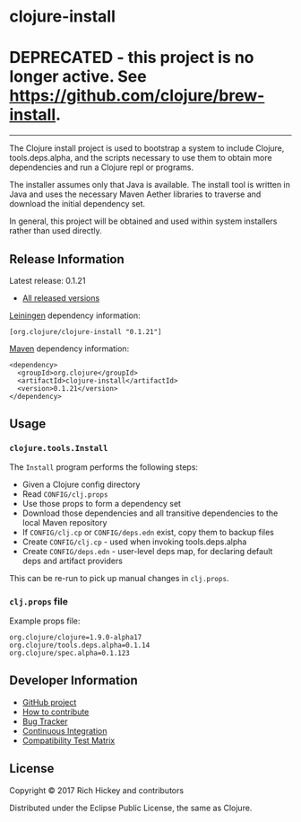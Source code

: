 clojure-install
=====================================

# DEPRECATED - this project is no longer active. See https://github.com/clojure/brew-install.

----

The Clojure install project is used to bootstrap a system to include Clojure,
tools.deps.alpha, and the scripts necessary to use them to obtain more 
dependencies and run a Clojure repl or programs.

The installer assumes only that Java is available. The install tool is written
in Java and uses the necessary Maven Aether libraries to traverse and
download the initial dependency set.

In general, this project will be obtained and used within system installers rather
than used directly.

## Release Information

Latest release: 0.1.21

* [All released versions](http://search.maven.org/#search%7Cgav%7C1%7Cg%3A%22org.clojure%22%20AND%20a%3A%22clojure-install%22)

[Leiningen](http://github.com/technomancy/leiningen/) dependency information:

```
[org.clojure/clojure-install "0.1.21"]
```

[Maven](http://maven.apache.org) dependency information:

```
<dependency>
  <groupId>org.clojure</groupId>
  <artifactId>clojure-install</artifactId>
  <version>0.1.21</version>
</dependency>
```


## Usage

### `clojure.tools.Install`

The `Install` program performs the following steps:

* Given a Clojure config directory
* Read `CONFIG/clj.props`
* Use those props to form a dependency set
* Download those dependencies and all transitive dependencies to the local Maven repository
* If `CONFIG/clj.cp` or `CONFIG/deps.edn` exist, copy them to backup files
* Create `CONFIG/clj.cp` - used when invoking tools.deps.alpha
* Create `CONFIG/deps.edn` - user-level deps map, for declaring default deps and artifact providers

This can be re-run to pick up manual changes in `clj.props`.

### `clj.props` file

Example props file:

```
org.clojure/clojure=1.9.0-alpha17
org.clojure/tools.deps.alpha=0.1.14
org.clojure/spec.alpha=0.1.123
```

## Developer Information

* [GitHub project](https://github.com/clojure/clojure-install)
* [How to contribute](https://dev.clojure.org/display/community/Contributing)
* [Bug Tracker](https://dev.clojure.org/jira/browse/INST)
* [Continuous Integration](https://build.clojure.org/job/clojure-install/)
* [Compatibility Test Matrix](https://build.clojure.org/job/clojure-install-test-matrix/)

## License

Copyright © 2017 Rich Hickey and contributors

Distributed under the Eclipse Public License, the same as Clojure.
